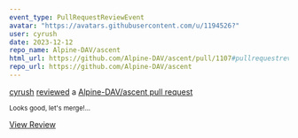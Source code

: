 ```yaml
---
event_type: PullRequestReviewEvent
avatar: "https://avatars.githubusercontent.com/u/1194526?"
user: cyrush
date: 2023-12-12
repo_name: Alpine-DAV/ascent
html_url: https://github.com/Alpine-DAV/ascent/pull/1107#pullrequestreview-1776381365
repo_url: https://github.com/Alpine-DAV/ascent
---
```


<a href='https://github.com/cyrush' target='_blank'>cyrush</a> <a href='https://github.com/Alpine-DAV/ascent/pull/1107#pullrequestreview-1776381365' target='_blank'>reviewed</a> a <a href='https://github.com/Alpine-DAV/ascent/pull/1107' target='_blank'>Alpine-DAV/ascent pull request</a>

<small>Looks good, let's merge!...</small>

<a href='https://github.com/Alpine-DAV/ascent/pull/1107#pullrequestreview-1776381365' target='_blank'>View Review</a>